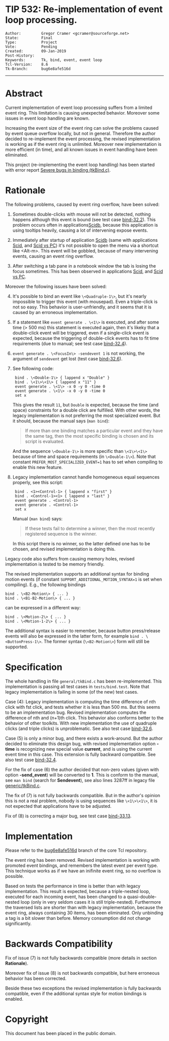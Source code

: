 # TIP 532: Re-implementation of event loop processing.
	Author:         Gregor Cramer <gcramer@sourceforge.net>
	State:          Final
	Type:           Project
	Vote:           Pending
	Created:        09-Jan-2019
	Post-History:  
	Keywords:       Tk, bind, event, event loop
	Tcl-Version:    8.6
	Tk-Branch:      bug6e8afe516d
----

# Abstract

Current implementation of event loop processing suffers from a limited event ring.
This limitation is causing unexpected behavior. Moreover some issues in event loop
handling are known.

Increasing the event size of the event ring can solve the problems caused by event
queue overflow locally, but not in general. Therefore the author decided to re-implement
the event processing, the revised implementation is working as if the event ring is
unlimited. Moreover new implementation is more efficient (in time), and all known
issues in event handling have been eliminated.

This project (re-implementing the event loop handling) has been started with error report
[Severe bugs in binding (tkBind.c)](https://core.tcl-lang.org/tk/tktview/6e8afe516df85f6213f436ef7c2fab2ec2d11c76).

# Rationale

The following problems, caused by event ring overflow, have been solved:

1. Sometimes double-clicks with mouse will not be detected, nothing happens although this
event is bound (see test case
[bind-32.2](https://core.tcl-lang.org/tk/artifact/6377cb0d762b7261?ln=6123-6143)).
This problem occurs often in applications[Scidb](http://scidb.sourceforge.net),
because this application is using tooltips heavily, causing a lot of intervening
expose events.

2. Immediately after startup of application [Scidb](http://scidb.sourceforge.net)
(same with applications [Scid](http://scid.sourceforge.net), and
[Scid vs PC](http://scidvspc.sourceforge.net))
it's not possible to open the menu via a shortcut like \<Alt-m\>. This event will be
gobbled, because of many intervening events, causing an event ring overflow.

3. After switching a tab pane in a notebook window the tab is losing the focus sometimes.
This has been observed in applications [Scid](http://scid.sourceforge.net), and
[Scid vs PC](http://scidvspc.sourceforge.net).

Moreover the following issues have been solved:

4. It's possible to bind an event like `\<Quadruple-1\>`, but it's nearly impossible to
trigger this event (with mousepad). Even a triple-click is not so easy. This behavior is
user-unfriendly, and it seems that it is caused by an erroneous implementation.

5. If a statement like `event generate . \<1\>` is executed, and after some time
(\> 500 ms) this statement is executed again, then it's likeky that a double-click event
will be triggered, even if a single-click event is expected, because the triggering
of double-click events has to fit time requirements (due to manual; see test case
[bind-32.4](https://core.tcl-lang.org/tk/artifact/6377cb0d762b7261?ln=6158-6171)).

6. `event generate . \<FocusIn\> -sendevent 1` is not working, the argument of
`sendevent` get lost (test case
[bind-32.6](https://core.tcl-lang.org/tk/artifact/6377cb0d762b7261?ln=6192-6204)).

7. See following code:

		bind . \<Double-1\> { lappend x "Double" }  
		bind . \<1\>\<1\> { lappend x "11" }  
		event generate . \<1\> -x 0 -y 0 -time 0  
		event generate . \<1\> -x 0 -y 0 -time 0
		set x

	This gives the result `11`, but `Double` is expected, because the time (and space)
	constraints for a double click are fulfilled. With other words, the legacy implementation
	is not preferring the most specialized event. But it should, because the manual says
	(`man bind`):

	> If more than one binding matches a particular event and they have the
	> same tag, then the most specific binding is chosen and its script is
	> evaluated.

	And the sequence `\<Double-1\>` is more specific than `\<1\>\<1\>` because of time and
	space requirements (in `\<Double-1\>`). Note that constant `PREFER_MOST_SPECIALIZED_EVENT=1`
	has to set when compiling to enable this new feature.

8. Legacy implementation cannot handle homogeneous equal sequences properly, see this script:

		bind . <1><Control-1> { lappend x "first" }
		bind . <Control-1><1> { lappend x "last" }
		event generate . <Control-1>
		event generate . <Control-1>
		set x
	
	Manual (`man bind`) says:

	> If these tests fail to determine a winner, then the most recently registered
	> sequence is the winner.

	In this script there is no winner, so the latter defined one has to be chosen, and
	revised implementation is doing this.

Legacy code also suffers from causing memory holes, revised implementation is tested
to be memory friendly.

The revised implementation supports an additional syntax for binding motion events
(if constant `SUPPORT_ADDITIONAL_MOTION_SYNTAX=1` is set when compiling). E.g.,
the following bindings

	bind . \<B2-Motion\> { ... }  
	bind . \<B1-B2-Motion\> { ... }

can be expressed in a different way:

  	bind . \<Motion-2\> { ... }  
  	bind . \<Motion-1-2\> { ... }

The additional syntax is easier to remember, because button press/release events will also
be expressed in the latter form, for example `bind . \<ButtonPress-1\>`. The former
syntax (`\<B2-Motion\>`) form will still be supported.

# Specification

The whole handling in file `general/tkBind.c` has been re-implemented. This implementation
is passing all test cases in `tests/bind.test`. Note that legacy implementation is failing
in some (of the new) test cases.

Case (4): Legacy implementation is computing the time difference of nth click with fst click,
and tests whether it is less than 500 ms. But this seems to be an implementation bug. Revised
implementation computes the difference of nth and (n+1)th click. This behavior also conforms
better to the behavior of other toolkits. With new implementation the use of quadruple clicks
(and triple clicks) is unproblematic. See also test case
[bind-32.6](https://core.tcl-lang.org/tk/artifact/6377cb0d762b7261?ln=6172-6191).

Case (5) is only a minor bug, and there exists a work-around. But the author decided to
eliminate this design bug, with revised implementation option **-time** is recognizing new
special value **current**, and is using the current event time in this case. This extension
is fully backward compatible. See also test case
[bind-32.4](https://core.tcl-lang.org/tk/artifact/6377cb0d762b7261?ln=6158-6171).

For the fix of case (6) the author decided that non-zero values (given with option
**-send_event**) will be converted to **1**. This is conform to the manual, see
`man bind` (search for **Sendevent**), see also lines 3287ff in legacy file
[generic/tkBind.c](http://core.tcl.tk/tk/artifact/e41f45f7f6ac3447?ln=4178-4203).

The fix of (7) is not fully backwards compatible. But in the author's opinion this is not
a real problem, nobody is using sequences like `\<1\>\<1\>`, it is not expected that
applications have to be adjusted.

Fix of (8) is correcting a major bug, see test case
[bind-33.13](https://core.tcl-lang.org/tk/artifact/6377cb0d762b7261?ln=6550-6566).

# Implementation

Please refer to the
[bug6e8afe516d](https://core.tcl-lang.org/tk/timeline?r=bug6e8afe516d)
branch of the core Tcl repository.

The event ring has been removed. Revised implementation is working with promoted
event bindings, and remembers the latest event per event type. This technique works
as if we have an inifinite event ring, so no overflow is possible.

Based on tests the performance in time is better than with legacy implementation. This
result is expected, because a triple-nested loop, executed for each incoming event, has
been changed to a quasi-double-nested loop (only in very seldom cases it is still
triple-nested). Furthermore the traversed lists are shorter than with legacy implementation,
because the event ring, always containing 30 items, has been eliminated. Only unbinding
a tag is a bit slower than before. Memory consumption did not change significantly.

# Backwards Compatibility

Fix of issue (7) is not fully backwards compatible (more details in section **Rationale**).

Moreover fix of issue (8) is not backwards compatible, but here erroneous behavior has been
corrected.

Beside these two exceptions the revised implementation is fully backwards compatible, even
if the additional syntax style for motion bindings is enabled.

# Copyright

This document has been placed in the public domain.
